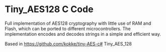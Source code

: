 # Tiny_AES128 C Code

Full implementation of AES128 cryptography with little use of RAM and Flash, which can be ported to different microcontrollers. The implementation encodes and decodes strings in a simple and efficient way.

Based in https://github.com/kokke/tiny-AES-c# Tiny_AES_128
